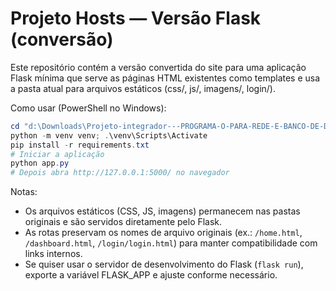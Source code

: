 # Projeto Hosts — Versão Flask (conversão)

Este repositório contém a versão convertida do site para uma aplicação Flask mínima que serve as páginas HTML existentes como templates e usa a pasta atual para arquivos estáticos (css/, js/, imagens/, login/).

Como usar (PowerShell no Windows):

```powershell
cd "d:\Downloads\Projeto-integrador---PROGRAMA-O-PARA-REDE-E-BANCO-DE-DADOS-340e24409da8260a436a64878add2b6bfb3d4a7d\Miojo"
python -m venv venv; .\venv\Scripts\Activate
pip install -r requirements.txt
# Iniciar a aplicação
python app.py
# Depois abra http://127.0.0.1:5000/ no navegador
```

Notas:
- Os arquivos estáticos (CSS, JS, imagens) permanecem nas pastas originais e são servidos diretamente pelo Flask.
- As rotas preservam os nomes de arquivo originais (ex.: `/home.html`, `/dashboard.html`, `/login/login.html`) para manter compatibilidade com links internos.
- Se quiser usar o servidor de desenvolvimento do Flask (`flask run`), exporte a variável FLASK_APP e ajuste conforme necessário.
